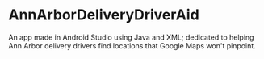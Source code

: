 # AnnArborDeliveryDriverAid
An app made in Android Studio using Java and XML; dedicated to helping Ann Arbor delivery drivers find locations that Google Maps won't pinpoint.
